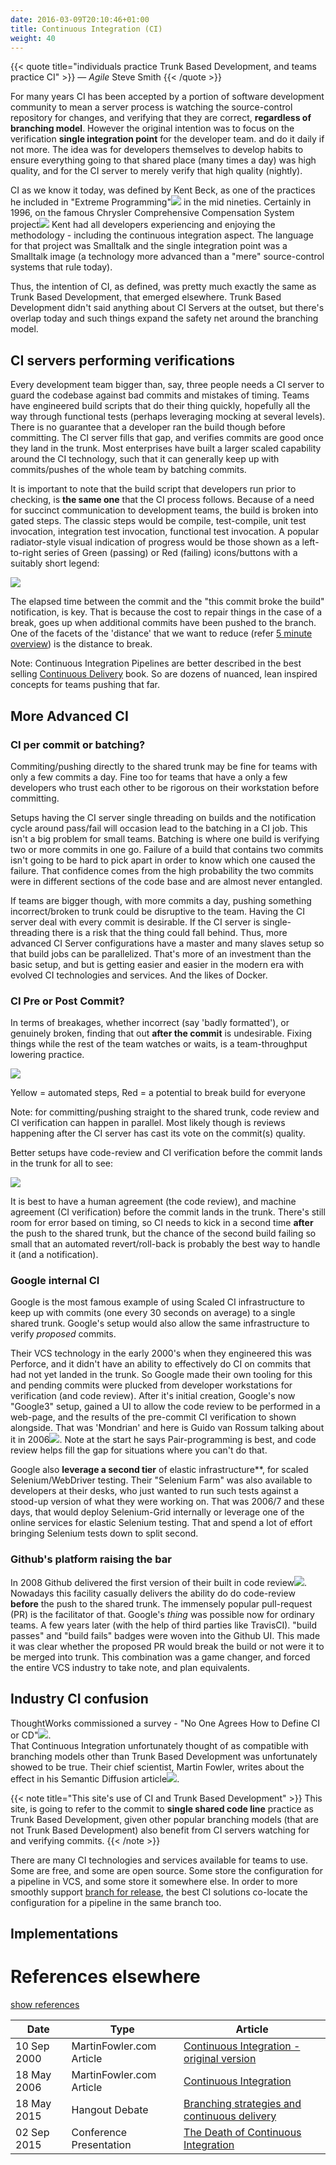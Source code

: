 ```yaml
---
date: 2016-03-09T20:10:46+01:00
title: Continuous Integration (CI)
weight: 40
---
```


{{< quote title="individuals practice Trunk Based Development, and teams practice CI" >}}
&mdash; *Agile* Steve Smith
{{< /quote >}}

For many years CI has been accepted by a portion of software development community to mean a server process 
is watching the source-control repository for changes, and verifying that they are correct, **regardless
of branching model**. However the original intention was to focus on the verification **single integration point** 
for the developer team. and do it daily if not more. The idea was for developers themselves to develop
habits to ensure everything going to that shared place (many times a day) was high quality, and for the CI server to 
merely verify that high quality (nightly).

CI as we know it today, was defined by Kent Beck, as one of the practices he included in 
"Extreme Programming"[![](/images/ext.png)](https://en.wikipedia.org/wiki/Extreme_programming)
in the mid nineties. Certainly in 1996, on the famous Chrysler Comprehensive Compensation System 
project[![](/images/ext.png)](https://en.wikipedia.org/wiki/Chrysler_Comprehensive_Compensation_System) Kent had all 
developers experiencing and enjoying the methodology - including the continuous integration aspect. The language for 
that project was Smalltalk and the single integration point was a Smalltalk image 
(a technology more advanced than a "mere" source-control systems that rule today).

Thus, the intention of CI, as defined, was pretty much exactly the same as Trunk Based Development, that emerged 
elsewhere. Trunk Based Development didn't said anything about CI Servers at the outset, but there's overlap today
and such things expand the safety net around the branching model.

## CI servers performing verifications

Every development team bigger than, say, three people needs a CI server to guard the codebase against bad commits and mistakes of 
timing. Teams have engineered build scripts that do their thing quickly, hopefully all the way through functional 
tests (perhaps leveraging mocking at several levels). There is no guarantee that a developer ran the build though before 
committing. The CI server fills that gap, and verifies commits are good once they land in the trunk. Most enterprises 
have built a larger scaled capability around the CI technology, such that it can generally keep up with commits/pushes 
of the whole team by batching commits.

It is important to note that the build script that developers run prior to checking, is **the same one** that the CI 
process follows. Because of 
a need for succinct communication to development teams, the build is broken into gated steps. The classic steps would be
compile, test-compile, unit test invocation, integration test invocation, functional test invocation. A popular 
radiator-style visual indication of progress would be those shown as a left-to-right series of Green (passing) or Red 
(failing) icons/buttons with a suitably short legend:

![](/images/pipelines1.png)

The elapsed time between the commit and the "this commit broke the build" notification, is key. That is because the cost 
to repair things in the case of a break, goes up when additional commits have been pushed to the branch. One of the 
facets of the 'distance' that we want to reduce (refer [5 minute overview](/5-min-overview/)) is the distance to break.

Note: Continuous Integration Pipelines are better described in the best selling 
[Continuous Delivery](/publications/#continuous-delivery-july-27-2010) book. So are dozens of nuanced, lean inspired 
concepts for teams pushing that far.

## More Advanced CI

### CI per commit or batching?

Commiting/pushing directly to the shared trunk may be fine for teams with only a few 
commits a day. Fine too for teams that have a only a few developers who trust each other to be rigorous on their 
workstation before committing.

Setups having the CI server single threading on builds and the notification cycle around pass/fail will
occasion lead to the batching in a CI job. This isn't a big problem for small teams. Batching is where one build is 
verifying two or more commits in one go. Failure of a build that contains two commits isn't going to be hard to pick 
apart in order to know which one caused the failure. That confidence comes from the high probability the two commits 
were in different sections of the code base and are almost never entangled.

If teams are bigger though, with more commits a day, pushing something incorrect/broken to trunk could be disruptive to 
the team. Having the CI server deal with every commit is desirable. If the CI server is single-threading there is a risk
that the thing could fall behind. Thus, more advanced CI Server configurations have a master and many slaves setup so 
that build jobs can be parallelized. That's more of an investment than the basic setup, and but is getting easier and 
easier in the modern era with evolved CI technologies and services. And the likes of Docker. 

### CI Pre or Post Commit?

In terms of breakages, whether incorrect (say 'badly formatted'), or genuinely broken, finding that out **after the 
commit** is undesirable. Fixing things while the rest of the team watches or waits, is a team-throughput 
lowering practice. 

![](/images/ci_types.png)

Yellow = automated steps, Red = a potential to break build for everyone

Note: for committing/pushing straight to the shared trunk, code review and CI verification can happen in parallel. Most 
likely though is reviews happening after the CI server has cast its vote on the commit(s) quality.

Better setups have code-review and CI verification before the commit lands in the trunk for all to see:

![](/images/ci_types2.png)

It is best to have a human agreement (the code review), and machine agreement (CI verification) before the commit lands in 
the trunk.  There's still room for error based on timing, so CI needs to kick in a second time **after** the push to the shared 
trunk, but the chance of the second build failing so small that an automated revert/roll-back is probably the best way 
to handle it (and a notification).

### Google internal CI

Google is the most famous example of using Scaled CI infrastructure to keep up with commits (one every 30 seconds on 
average) to a single shared trunk. Google's setup would also allow the same infrastructure to verify *proposed* commits.

Their VCS technology in the early 2000's when they engineered this was Perforce, and it didn't have an ability
to effectively do CI on commits that had not yet landed in the trunk. So Google made their own tooling for this and
pending commits were plucked from developer workstations for verification (and code review). After it's initial 
creation, Google's now "Google3" setup, gained a UI to allow the code review to be performed in a web-page, and the 
results of the pre-commit CI verification to shown alongside. That was 'Mondrian' and here is Guido van 
Rossum talking about it in 2006[![](/images/ext.png)](https://www.youtube.com/watch?v=CKjRt48rZGk). Note at the start
he says Pair-programming is best, and code review helps fill the gap for situations where you can't do that.

Google also **leverage a second tier** of elastic infrastructure**, for scaled Selenium/WebDriver testing. Their 
"Selenium Farm" was also available to developers at their desks, who just wanted to run such tests against a stood-up
version of what they were working on. That was 2006/7 and these days, that would deploy Selenium-Grid internally or
leverage one of the online services for elastic Selenium testing. That and spend a lot of effort bringing Selenium 
tests down to split second.

### Github's platform raising the bar

In 2008 Github delivered the first version of their built in code review[![](/images/ext.png)](https://github.com/blog/42-commit-comments).
Nowadays this facility casually delivers the ability do do code-review **before** the push to the shared trunk. The 
immensely popular pull-request (PR) is the facilitator of that. Google's *thing* was possible now for ordinary teams. 
A few years later (with the help of third parties like TravisCI).
"build passes" and "build fails" badges were woven into the Github UI. This made it was clear whether the proposed PR 
would break the build or not were it to be merged into trunk. This combination was a game changer, and 
forced the entire VCS industry to take note, and plan equivalents.

## Industry CI confusion

ThoughtWorks commissioned a survey - "No One Agrees How to Define CI or CD"[![](/images/ext.png)](https://blog.snap-ci.com/blog/2016/07/26/continuous-delivery-integration-devops-research/).   
That Continuous Integration unfortunately thought of as compatible with branching models other than Trunk Based Development
was unfortunately showed to be true. Their chief scientist, Martin Fowler, writes about the effect in his Semantic Diffusion
article[![](/images/ext.png)](https://martinfowler.com/bliki/SemanticDiffusion.html).

{{< note title="This site's use of CI and Trunk Based Development" >}}
This site, is going to refer to the commit to **single shared code line** practice as Trunk Based Development, 
given other popular branching models (that are not Trunk Based Development) also benefit from CI servers watching for 
and verifying commits.
{{< /note >}}

There are many CI technologies and services available for teams to use. Some are free, and some are open source. 
Some store the configuration for a pipeline in VCS, and some store it somewhere else. In order to more smoothly support
[branch for release](branch_for_release/), the best CI solutions co-locate the configuration for a pipeline in the same 
branch too.

## Implementations

# References elsewhere

<a id="showHideRefs" href="javascript:toggleRefs();">show references</a>

Date    | Type  | Article
--------|-------|--------
10 Sep 2000 | MartinFowler.com Article | [Continuous Integration - original version](https://www.martinfowler.com/articles/originalContinuousIntegration.html)
18 May 2006 | MartinFowler.com Article | [Continuous Integration](https://www.martinfowler.com/articles/continuousIntegration.html)
18 May 2015 | Hangout Debate | [Branching strategies and continuous delivery](https://www.youtube.com/watch?v=30yN4hefrt0)
02 Sep 2015 | Conference Presentation | [The Death of Continuous Integration](https://www.youtube.com/watch?v=q-dPdpxIcZQ)

